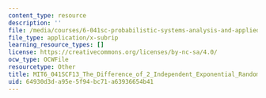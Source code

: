 ```yaml
---
content_type: resource
description: ''
file: /media/courses/6-041sc-probabilistic-systems-analysis-and-applied-probability-fall-2013/64930d3da95e5f94bc71a63936654b41_MIT6_041SCF13_The_Difference_of_2_Independent_Exponential_Random_Variables_300k.vtt
file_type: application/x-subrip
learning_resource_types: []
license: https://creativecommons.org/licenses/by-nc-sa/4.0/
ocw_type: OCWFile
resourcetype: Other
title: MIT6_041SCF13_The_Difference_of_2_Independent_Exponential_Random_Variables_300k.srt
uid: 64930d3d-a95e-5f94-bc71-a63936654b41
---
```

